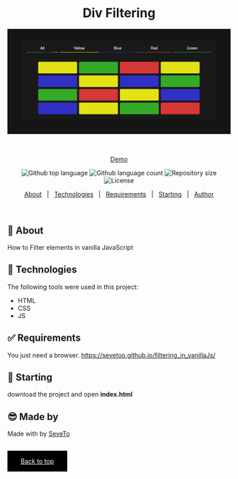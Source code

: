 <div align="center" id="top"> 
<h1 align="center">Div Filtering</h1>
  <a target="_blank" href="https://sevetoo.github.io/filtering_in_vanillaJs/">
  <img src="./preview.png" alt="Filtering in vanilla JavaScript" />
  </a>

&#xa0;

<a target="_blank" href="https://sevetoo.github.io/filtering_in_vanillaJs/">Demo</a>

</div>

<p align="center">
  <img alt="Github top language" src="https://img.shields.io/github/languages/top/SeveToo/multiplication-for-learning?color=56BEB8">

  <img alt="Github language count" src="https://img.shields.io/github/languages/count/SeveToo/multiplication-for-learning?color=56BEB8">

  <img alt="Repository size" src="https://img.shields.io/github/repo-size/SeveToo/multiplication-for-learning?color=56BEB8">

  <img alt="License" src="https://img.shields.io/github/license/SeveToo/multiplication-for-learning?color=56BEB8">
</p>

<p align="center">
  <a href="#dart-about">About</a> &#xa0; | &#xa0; 
  <!-- <a href="#sparkles-features">Features</a> &#xa0; | &#xa0; -->
  <a href="#rocket-technologies">Technologies</a> &#xa0; | &#xa0;
  <a href="#white_check_mark-requirements">Requirements</a> &#xa0; | &#xa0;
  <a href="#checkered_flag-starting">Starting</a> &#xa0; | &#xa0;
  <a href="https://github.com/SeveToo" target="_blank">Author</a>
</p>

<br>

## :dart: About

How to Filter elements in vanilla JavaScript

<!-- ## :sparkles: Features
:heavy_check_mark: You can set interval between rounds \
:heavy_check_mark: You see how many correct and wrong answers you get\ -->

## :rocket: Technologies

The following tools were used in this project:

- HTML
- CSS
- JS

## :white_check_mark: Requirements

You just need a browser.
https://sevetoo.github.io/filtering_in_vanillaJs/

## :checkered_flag: Starting

download the project and open **index.html**

## 😎 Made by

Made with by <a href="https://github.com/SeveToo" target="_blank">SeveTo</a>

&#xa0;

<a href="#top" style="color: #fff; background: black; padding: 15px 30px">Back to top</a>
